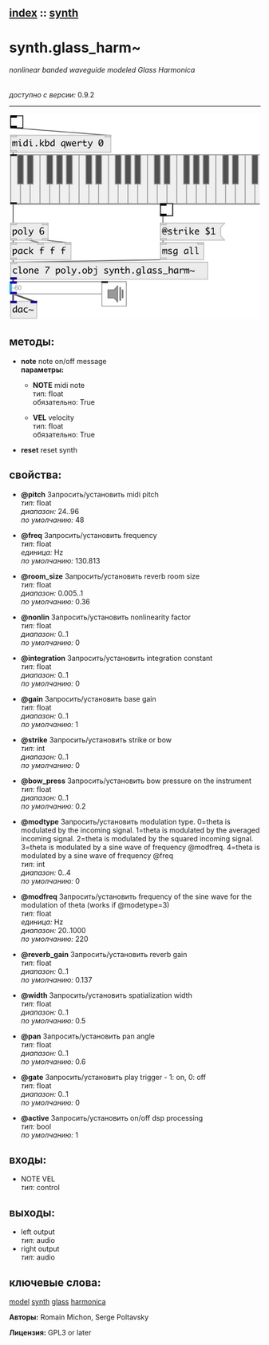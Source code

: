 [index](index.html) :: [synth](category_synth.html)
---

# synth.glass_harm~

###### nonlinear banded waveguide modeled Glass Harmonica

*доступно с версии:* 0.9.2

---




[![example](../examples/img/synth.glass_harm~.jpg)](../examples/pd/synth.glass_harm~.pd)





## методы:

* **note**
note on/off message<br>
  __параметры:__
  - **NOTE** midi note<br>
    тип: float <br>
    обязательно: True <br>

  - **VEL** velocity<br>
    тип: float <br>
    обязательно: True <br>

* **reset**
reset synth<br>




## свойства:

* **@pitch** 
Запросить/установить midi pitch<br>
_тип:_ float<br>
_диапазон:_ 24..96<br>
_по умолчанию:_ 48<br>

* **@freq** 
Запросить/установить frequency<br>
_тип:_ float<br>
_единица:_ Hz<br>
_по умолчанию:_ 130.813<br>

* **@room_size** 
Запросить/установить reverb room size<br>
_тип:_ float<br>
_диапазон:_ 0.005..1<br>
_по умолчанию:_ 0.36<br>

* **@nonlin** 
Запросить/установить nonlinearity factor<br>
_тип:_ float<br>
_диапазон:_ 0..1<br>
_по умолчанию:_ 0<br>

* **@integration** 
Запросить/установить integration constant<br>
_тип:_ float<br>
_диапазон:_ 0..1<br>
_по умолчанию:_ 0<br>

* **@gain** 
Запросить/установить base gain<br>
_тип:_ float<br>
_диапазон:_ 0..1<br>
_по умолчанию:_ 1<br>

* **@strike** 
Запросить/установить strike or bow<br>
_тип:_ int<br>
_диапазон:_ 0..1<br>
_по умолчанию:_ 0<br>

* **@bow_press** 
Запросить/установить bow pressure on the instrument<br>
_тип:_ float<br>
_диапазон:_ 0..1<br>
_по умолчанию:_ 0.2<br>

* **@modtype** 
Запросить/установить modulation type. 0=theta is modulated by the incoming signal. 1=theta is
modulated by the averaged incoming signal. 2=theta is modulated by the squared
incoming signal. 3=theta is modulated by a sine wave of frequency @modfreq.
4=theta is modulated by a sine wave of frequency @freq<br>
_тип:_ int<br>
_диапазон:_ 0..4<br>
_по умолчанию:_ 0<br>

* **@modfreq** 
Запросить/установить frequency of the sine wave for the modulation of theta (works if @modetype=3)<br>
_тип:_ float<br>
_единица:_ Hz<br>
_диапазон:_ 20..1000<br>
_по умолчанию:_ 220<br>

* **@reverb_gain** 
Запросить/установить reverb gain<br>
_тип:_ float<br>
_диапазон:_ 0..1<br>
_по умолчанию:_ 0.137<br>

* **@width** 
Запросить/установить spatialization width<br>
_тип:_ float<br>
_диапазон:_ 0..1<br>
_по умолчанию:_ 0.5<br>

* **@pan** 
Запросить/установить pan angle<br>
_тип:_ float<br>
_диапазон:_ 0..1<br>
_по умолчанию:_ 0.6<br>

* **@gate** 
Запросить/установить play trigger - 1: on, 0: off<br>
_тип:_ float<br>
_диапазон:_ 0..1<br>
_по умолчанию:_ 0<br>

* **@active** 
Запросить/установить on/off dsp processing<br>
_тип:_ bool<br>
_по умолчанию:_ 1<br>



## входы:

* NOTE VEL<br>
_тип:_ control



## выходы:

* left output<br>
_тип:_ audio
* right output<br>
_тип:_ audio



## ключевые слова:

[model](keywords/model.html)
[synth](keywords/synth.html)
[glass](keywords/glass.html)
[harmonica](keywords/harmonica.html)






**Авторы:** Romain Michon, Serge Poltavsky




**Лицензия:** GPL3 or later





